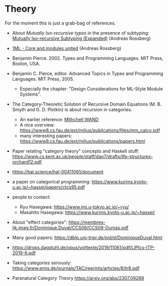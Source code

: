 # Theory

For the moment this is just a grab-bag of references.

- About _Mutually Iso-recursive types_ in the presence of subtyping: [Mutually
  Iso-recursive Subtyping
  (Expanded)](https://people.mpi-sws.org/~rossberg/papers/Rossberg%20-%20Mutually%20Iso-recursive%20Subtyping%20(Expanded).pdf
  "pdf") (Andreas Rossberg)

- [1ML - Core and modules
united](https://www.cambridge.org/core/services/aop-cambridge-core/content/view/47B10882829E4B32F98FBA93B28CEF30/S0956796818000205a.pdf/1ml-core-and-modules-united.pdf
"pdf") (Andreas Rossberg)

- Benjamin Pierce. 2002. Types and Programming Languages. MIT Press, Boston, USA.

- Benjamin C. Pierce, editor. Advanced Topics in Types and Programming Languages. MIT Press, 2005.
  - Especially the chapter: "Design Considerations for ML-Style Module Systems".

- The Category-Theoretic Solution of Recursive Domain Equations (M. B. Smyth and G. D. Plotkin) is about recursion in categories.
  - An earlier reference: [Mithchell WAND](https://pdf.sciencedirectassets.com/271538/1-s2.0-S0304397500X02885/1-s2.0-0304397579900537/main.pdf?X-Amz-Security-Token=IQoJb3JpZ2luX2VjEKv%2F%2F%2F%2F%2F%2F%2F%2F%2F%2FwEaCXVzLWVhc3QtMSJHMEUCIQC6K5c01FwU0ftGvAjcuRplb2CBEImdQl6snr8IMLIv8wIgXKQ7trQe8kFSpMrV33j5mWzw3YhLaYVZKnlbQbksjeQqvAUItP%2F%2F%2F%2F%2F%2F%2F%2F%2F%2FARAFGgwwNTkwMDM1NDY4NjUiDN8mVOxSuLxKGTlF1SqQBZD4SVQY1K1ObubFjRkL13jTqh0E9dQ1pIFjxt2%2BmcoIsK5ycKPZe1OTzjhj8zN%2FSlkhZ2OWuapfy3Qy8Y8qDz3wuq80RjWQBxrIfBwnP3Ahlknyo6T%2BcNJ7%2Bg%2Fewgf5OSDW5gEKYnq2rR8YCtppYK36Vfls5S8xedzMSdkRFfySODl9XKWZISz1iDMGiuxngEa0bN176pdecspzPvjRu6zsbBfODybau%2BGqyPM80BMlsBYGiAM1mthJpQgeTJLPHPzuPcemRF%2Fzn%2Bi9scgXJjMj6D31xlR8TyK9vfXBPVXvSdmmsYmptA6YNJfa2fBtK%2F%2FCMnvYJUe3muQgpbGTHw%2Fg3Ep48oELnvGUchWZ8B5VowWOxq%2FIEjxSKi8Yl2EivVjDjY6uWw6FFNATziDQWFTxcBCQSdAbAaZwTReOo8sW5UwA0UnRW4SxzQL4gkWQyrG8Q1YGK0tkAXiAGAcrnW%2BkLFOJTHzUW7JfmxlzuVSTMfShFgue1o6Ani3ffSAoQFvyrDXLe1LulPv%2FGkpPjGlHp3EaR9LRSeTdszNy0Zp12QMNpoFnR2b8Me6PhNDN8hvxuHyaexfpx6HWKqLvoHoyWaOzMYE9w30HXjiekvATImEXKeTxtktkO3XkERhAEcsjrtU3yDw913AeSr0gVn65Fbx5A08KRkajUAcN1sBcmpNTK6XnjSz3v4GEnl5jw9KjlGn1llAZf5QoXgR9UOKtOrBVJwXyuamdi%2BiQndDx9%2B7YShT9x5TDX5QonxmTe4scZGWIf3pxwi%2B4yMsB0%2BG0x27Hjki%2FUIRSUgwTeC8qLVln5%2FZtel9smmKqoTW%2FbhXWuEcipu%2Fv92TOAa9Lhvcgpsf9QdpJlZyHbCYkFQTQMN%2FZjakGOrEBGXfhZrWcIs15MmLiaJI9PB6fzYPxcJqEaTqnuVtMfPcvq2exgPf7SJkGx5kptnmgysJqaOwaoYpjjlWe9Qdx%2BHTNL6nGGyJgWKaAr%2BoG5wQG3TkXjWEw6SeP7U9LpM6ykKHnn37%2BhnTA3eLoTWr2fUty10TRCWrj%2BcX%2F0W13O3lBDiudxlrVwFYw1IogCTomP9TR1BJQCCu1VzNXBEvG1OeArF%2BYVhDzJYyqJ2qCW6UC&X-Amz-Algorithm=AWS4-HMAC-SHA256&X-Amz-Date=20231009T035049Z&X-Amz-SignedHeaders=host&X-Amz-Expires=300&X-Amz-Credential=ASIAQ3PHCVTY5TLDOONP%2F20231009%2Fus-east-1%2Fs3%2Faws4_request&X-Amz-Signature=c71208c9488e5ed8b9c559faaee96ee69533d3f125ff8f4654c1384bedeeb3f4&hash=0d53906f1be600ed99f542c078ca18818be7a0e3dc4cc055cfd39f25996634b0&host=68042c943591013ac2b2430a89b270f6af2c76d8dfd086a07176afe7c76c2c61&pii=0304397579900537&tid=spdf-a4fbfaca-a3a9-4ebf-bfda-ac272cb81201&sid=2b140d2311b38845da1821934e4e5b738766gxrqa&type=client&tsoh=d3d3LnNjaWVuY2VkaXJlY3QuY29t&ua=1016595f5c5c0f5a57585f&rr=8133a9599a00af4e&cc=jp)
  - A nice overview: https://www8.cs.fau.de/ext/milius/publications/files/mm_calco.pdf
  - many interesting papers: https://www8.cs.fau.de/ext/milius/publications/papers.html

- Paper relating "category theory" concepts and Haskell stuff: https://www.cs.kent.ac.uk/people/staff/dao7/drafts/tfp-structures-orchard12.pdf

- https://hal.science/hal-00411061/document

- a paper on categorical programming: https://www.kurims.kyoto-u.ac.jp/~hassei/papers/ctcs95.pdf

- people to contact:
  - Ryu Hasegawa: https://www.ms.u-tokyo.ac.jp/~ryu/
  - Masahito Hasegawa: https://www.kurims.kyoto-u.ac.jp/~hassei/
  

- About "effect categories": https://membres-ljk.imag.fr/Dominique.Duval/CCS09/CCS09-Dumas.pdf

- Many good papers: https://dblp.uni-trier.de/pid/d/DominiqueDuval.html

- https://drops.dagstuhl.de/opus/volltexte/2019/11061/pdf/LIPIcs-ITP-2019-6.pdf

- Taking categories seriously: https://www.emis.de/journals/TAC/reprints/articles/8/tr8.pdf

- Paranatural Category Theory https://arxiv.org/abs/2307.09289
